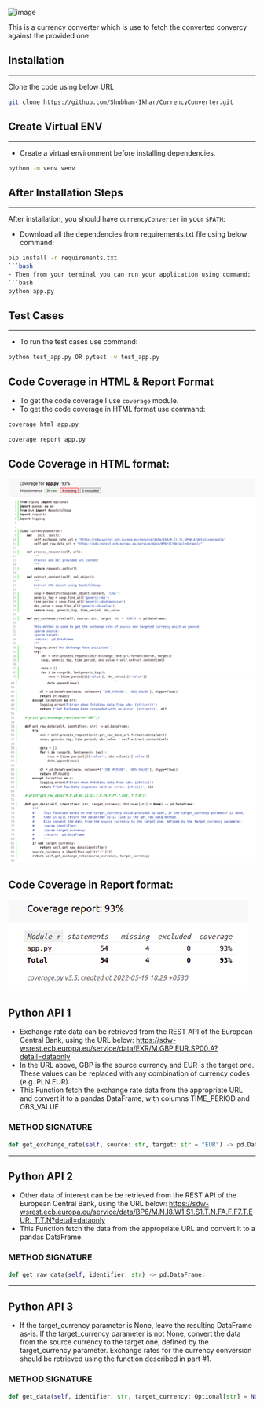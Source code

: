 ![image](https://user-images.githubusercontent.com/51111117/169300992-396c15fa-d32a-4256-a782-97df00a8bafc.png)

This is a currency converter which is use to fetch the converted convercy against the provided one.

## Installation
------------

Clone the code using below URL 
```bash
git clone https://github.com/Shubham-Ikhar/CurrencyConverter.git
```

## Create Virtual ENV
-----------------
- Create a virtual environment before installing dependencies.
```bash
python -m venv venv
```


## After Installation Steps
-----------------

After installation, you should have ``currencyConverter`` in your ``$PATH``:
- Download all the dependencies from requirements.txt file using below command:
```bash
pip install -r requirements.txt
```bash
- Then from your terminal you can run your application using command:
```bash
python app.py
```
## Test Cases
-----------------
- To run the test cases use command:
```bash
python test_app.py OR pytest -v test_app.py
```

Code Coverage in HTML & Report Format
-----------------
- To  get the code coverage I use `coverage` module.
- To get the code coverage in HTML format use command:
```bash
coverage html app.py
```
```bash
coverage report app.py
```


## Code Coverage in HTML format:
![img.png](htmlcov/img.png)
![img_1.png](htmlcov/img_1.png)

## Code Coverage in Report format:
![img_2.png](htmlcov/img_2.png)
 
## Python API 1
-  Exchange rate data can be retrieved from the REST API of the European Central Bank, using the URL below: https://sdw-wsrest.ecb.europa.eu/service/data/EXR/M.GBP.EUR.SP00.A?detail=dataonly
- In the URL above, GBP is the source currency and EUR is the target one. These values can be replaced with
any combination of currency codes (e.g. PLN.EUR).
- This Function fetch the exchange rate data from the appropriate URL and convert it to a pandas DataFrame, with columns TIME_PERIOD and OBS_VALUE.
### METHOD SIGNATURE
```python
def get_exchange_rate(self, source: str, target: str = "EUR") -> pd.DataFrame:
```
---------

## Python API 2

- Other data of interest can be be retrieved from the REST API of the European Central Bank, using the URL
below: https://sdw-wsrest.ecb.europa.eu/service/data/BP6/M.N.I8.W1.S1.S1.T.N.FA.F.F7.T.EUR._T.T.N?detail=dataonly
- This Function fetch the data from the appropriate URL and convert it to a pandas DataFrame.
### METHOD SIGNATURE
```python
def get_raw_data(self, identifier: str) -> pd.DataFrame:
```
---------

## Python API 3

- If the target_currency parameter is None, leave the resulting DataFrame as-is. If the target_currency parameter is not None, convert the data from the source currency to the target one, defined by the target_currency parameter. Exchange rates for the currency conversion should be retrieved using the function described in part #1.
### METHOD SIGNATURE
```python
def get_data(self, identifier: str, target_currency: Optional[str] = None) -> pd.DataFrame:
```
